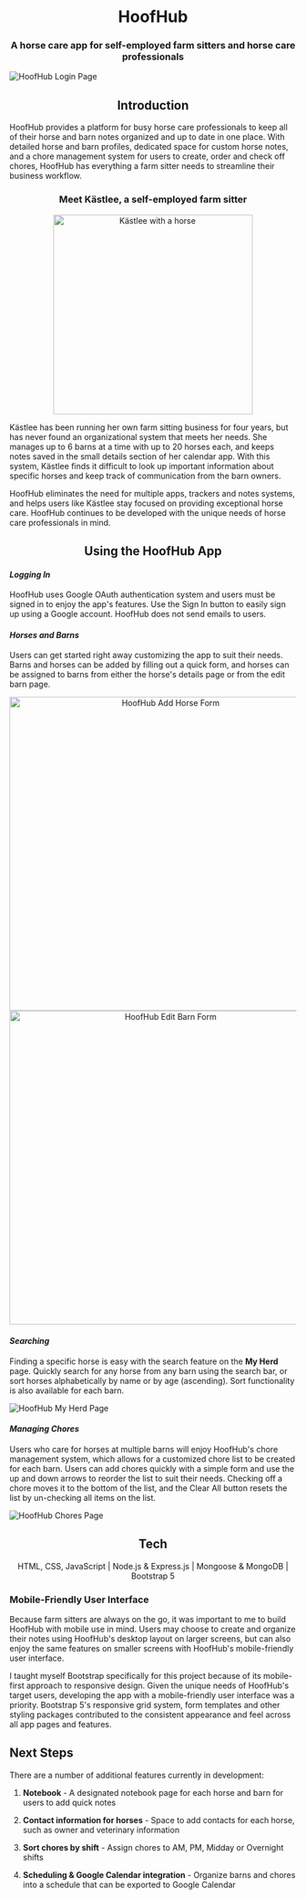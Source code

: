 # <div align="center">HoofHub</div>
### <div align="center">A horse care app for self-employed farm sitters and horse care professionals<div>

![HoofHub Login Page](./public/images/screenshot-1.png)

## <div align="center">Introduction</div>
HoofHub provides a platform for busy horse care professionals to keep all of their horse and barn notes organized and up to date in one place. With detailed horse and barn profiles, dedicated space for custom horse notes, and a chore management system for users to create, order and check off chores, HoofHub has everything a farm sitter needs to streamline their business workflow.

### <div align="center">Meet Kästlee, a self-employed farm sitter</div>
<div align="center"><img src="./public/images/kastlee.jpg" height="350" alt="Kästlee with a horse" /></div>

Kästlee has been running her own farm sitting business for four years, but has never found an organizational system that meets her needs. She manages up to 6 barns at a time with up to 20 horses each, and keeps notes saved in the small details section of her calendar app. With this system, Kästlee finds it difficult to look up important information about specific horses and keep track of communication from the barn owners.

HoofHub eliminates the need for multiple apps, trackers and notes systems, and helps users like Kästlee stay focused on providing exceptional horse care. HoofHub continues to be developed with the unique needs of horse care professionals in mind.

## <div align="center">Using the HoofHub App</div>
#### *Logging In*
HoofHub uses Google OAuth authentication system and users must be signed in to enjoy the app's features. Use the Sign In button to easily sign up using a Google account. HoofHub does not send emails to users.

#### *Horses and Barns*
Users can get started right away customizing the app to suit their needs. Barns and horses can be added by filling out a quick form, and horses can be assigned to barns from either the horse's details page or from the edit barn page. 
<div align="center"><img src="./public/images/screenshot-3.png" height="550" alt="HoofHub Add Horse Form" /><img src="./public/images/screenshot-5.png" height="550" alt="HoofHub Edit Barn Form" /></div>

#### *Searching*
Finding a specific horse is easy with the search feature on the **My Herd** page. Quickly search for any horse from any barn using the search bar, or sort horses alphabetically by name or by age (ascending). Sort functionality is also available for each barn.

![HoofHub My Herd Page](./public/images/screenshot-4.png)

#### *Managing Chores*
Users who care for horses at multiple barns will enjoy HoofHub's chore management system, which allows for a customized chore list to be created for each barn. Users can add chores quickly with a simple form and use the up and down arrows to reorder the list to suit their needs. Checking off a chore moves it to the bottom of the list, and the Clear All button resets the list by un-checking all items on the list.

![HoofHub Chores Page](./public/images/screenshot-2.png)


## <div align="center">Tech</div>

<div align="center">
HTML, CSS, JavaScript | Node.js & Express.js | Mongoose & MongoDB | Bootstrap 5
</div>

### Mobile-Friendly User Interface
Because farm sitters are always on the go, it was important to me to build HoofHub with mobile use in mind. Users may choose to create and organize their notes using HoofHub's desktop layout on larger screens, but can also enjoy the same features on smaller screens with HoofHub's mobile-friendly user interface.

I taught myself Bootstrap specifically for this project because of its mobile-first approach to responsive design. Given the unique needs of HoofHub's target users, developing the app with a mobile-friendly user interface was a priority. Bootstrap 5's responsive grid system, form templates and other styling packages contributed to the consistent appearance and feel across all app pages and features.

## Next Steps

There are a number of additional features currently in development:

1. **Notebook** - A designated notebook page for each horse and barn for users to add quick notes

2. **Contact information for horses** - Space to add contacts for each horse, such as owner and veterinary information

3. **Sort chores by shift** - Assign chores to AM, PM, Midday or Overnight shifts

4. **Scheduling & Google Calendar integration** - Organize barns and chores into a schedule that can be exported to Google Calendar